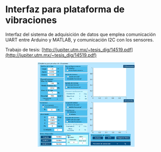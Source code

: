 # Interfaz para plataforma de vibraciones
Interfaz del sistema de adquisición de datos que emplea comunicación UART entre Arduino y MATLAB, y comunicación I2C con los sensores.

 Trabajo de tesis: [http://jupiter.utm.mx/~tesis_dig/14519.pdf](http://jupiter.utm.mx/~tesis_dig/14519.pdf)

<p align="center">
    <img width=60% src="https://github.com/itzchav/Interfaz-para-plataforma-de-vibraciones/blob/main/interfaz.png">
</p>
